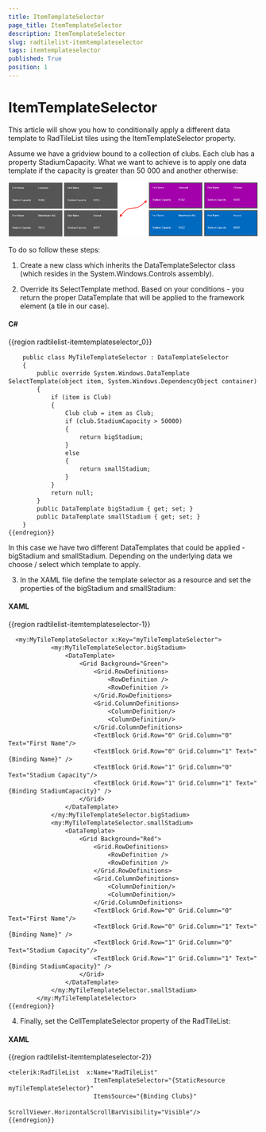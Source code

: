 ```yaml
---
title: ItemTemplateSelector
page_title: ItemTemplateSelector
description: ItemTemplateSelector
slug: radtilelist-itemtemplateselector
tags: itemtemplateselector
published: True
position: 1
---
```


# ItemTemplateSelector

This article will show you how to conditionally apply a different data template to RadTileList tiles using the ItemTemplateSelector property.      
      

Assume we have a gridview bound to a collection of clubs. Each club has a property StadiumCapacity.  What we want to achieve is to apply one data template if the capacity is greater than 50 000 and another otherwise:
      

![Rad Tile List Item Template Selector](images/RadTileList_ItemTemplateSelector.png)

To do so follow these steps:
      

1. Create a new class which inherits the DataTemplateSelector class (which resides in the System.Windows.Controls assembly).
      

2. Override its SelectTemplate method. Based on your conditions - you return the proper DataTemplate that will be applied to the framework element (a tile in our case).
      

#### __C#__

{{region radtilelist-itemtemplateselector_0}}

	    public class MyTileTemplateSelector : DataTemplateSelector
	    {
	        public override System.Windows.DataTemplate SelectTemplate(object item, System.Windows.DependencyObject container)
	        {
	            if (item is Club)
	            {
	                Club club = item as Club;
	                if (club.StadiumCapacity > 50000)
	                {
	                    return bigStadium;
	                }
	                else
	                {
	                    return smallStadium;
	                }
	            }
	            return null;
	        }
	        public DataTemplate bigStadium { get; set; }
	        public DataTemplate smallStadium { get; set; }
	    }
	{{endregion}}



In this case we have two different DataTemplates that could be applied - bigStadium and smallStadium. Depending on the underlying data we choose / select which template to apply.
      

3. In the XAML file define the template selector as a resource and set the properties of the bigStadium and smallStadium:
      

#### __XAML__

{{region radtilelist-itemtemplateselector-1}}

	  <my:MyTileTemplateSelector x:Key="myTileTemplateSelector">
	            <my:MyTileTemplateSelector.bigStadium>
	                <DataTemplate>
	                    <Grid Background="Green">
	                        <Grid.RowDefinitions>
	                            <RowDefinition />
	                            <RowDefinition />
	                        </Grid.RowDefinitions>
	                        <Grid.ColumnDefinitions>
	                            <ColumnDefinition/>
	                            <ColumnDefinition/>
	                        </Grid.ColumnDefinitions>
	                        <TextBlock Grid.Row="0" Grid.Column="0" Text="First Name"/>
	                        <TextBlock Grid.Row="0" Grid.Column="1" Text="{Binding Name}" />
	                        <TextBlock Grid.Row="1" Grid.Column="0" Text="Stadium Capacity"/>
	                        <TextBlock Grid.Row="1" Grid.Column="1" Text="{Binding StadiumCapacity}" />
	                    </Grid>
	                </DataTemplate>
	            </my:MyTileTemplateSelector.bigStadium>
	            <my:MyTileTemplateSelector.smallStadium>
	                <DataTemplate>
	                    <Grid Background="Red">
	                        <Grid.RowDefinitions>
	                            <RowDefinition />
	                            <RowDefinition />
	                        </Grid.RowDefinitions>
	                        <Grid.ColumnDefinitions>
	                            <ColumnDefinition/>
	                            <ColumnDefinition/>
	                        </Grid.ColumnDefinitions>
	                        <TextBlock Grid.Row="0" Grid.Column="0" Text="First Name"/>
	                        <TextBlock Grid.Row="0" Grid.Column="1" Text="{Binding Name}" />
	                        <TextBlock Grid.Row="1" Grid.Column="0" Text="Stadium Capacity"/>
	                        <TextBlock Grid.Row="1" Grid.Column="1" Text="{Binding StadiumCapacity}" />
	                    </Grid>
	                </DataTemplate>
	            </my:MyTileTemplateSelector.smallStadium>
	        </my:MyTileTemplateSelector> 
	{{endregion}}



4. Finally, set the CellTemplateSelector property of the RadTileList:
      

#### __XAML__

{{region radtilelist-itemtemplateselector-2}}

	<telerik:RadTileList  x:Name="RadTileList" 
	                        ItemTemplateSelector="{StaticResource myTileTemplateSelector}" 
	                        ItemsSource="{Binding Clubs}"
	                        ScrollViewer.HorizontalScrollBarVisibility="Visible"/>
	{{endregion}}


